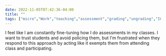 ---date: 2022-11-05T07:42:36-04:00title: ""tags: ["micro","Work","teaching","assessment","grading","ungrading","ICT 302"]---I feel like I am constantly fine-tuning how I do assessments in my classes. I want to trust students and avoid policing them, but I'm frustrated when they respond to this approach by acting like it exempts them from attending class and participating.
